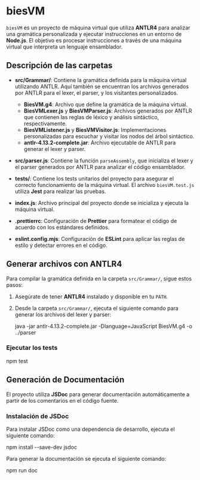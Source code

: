 # biesVM

`biesVM` es un proyecto de máquina virtual que utiliza **ANTLR4** para analizar una gramática personalizada y ejecutar instrucciones en un entorno de **Node.js**. El objetivo es procesar instrucciones a través de una máquina virtual que interpreta un lenguaje ensamblador.

## Descripción de las carpetas

- **src/Grammar/**: Contiene la gramática definida para la máquina virtual utilizando ANTLR. Aquí también se encuentran los archivos generados por ANTLR para el lexer, el parser, y los visitantes personalizados.

  - **BiesVM.g4**: Archivo que define la gramática de la máquina virtual.
  - **BiesVMLexer.js** y **BiesVMParser.js**: Archivos generados por ANTLR que contienen las reglas de léxico y análisis sintáctico, respectivamente.
  - **BiesVMListener.js** y **BiesVMVisitor.js**: Implementaciones personalizadas para escuchar y visitar los nodos del árbol sintáctico.
  - **antlr-4.13.2-complete.jar**: Archivo ejecutable de ANTLR para generar el lexer y parser.

- **src/parser.js**: Contiene la función `parseAssembly`, que inicializa el lexer y el parser generados por ANTLR para analizar el código ensamblador.

- **tests/**: Contiene los tests unitarios del proyecto para asegurar el correcto funcionamiento de la máquina virtual. El archivo `biesVM.test.js` utiliza **Jest** para realizar las pruebas.

- **index.js**: Archivo principal del proyecto donde se inicializa y ejecuta la máquina virtual.

- **.prettierrc**: Configuración de **Prettier** para formatear el código de acuerdo con los estándares definidos.

- **eslint.config.mjs**: Configuración de **ESLint** para aplicar las reglas de estilo y detectar errores en el código.

## Generar archivos con ANTLR4

Para compilar la gramática definida en la carpeta `src/Grammar/`, sigue estos pasos:

1. Asegúrate de tener **ANTLR4** instalado y disponible en tu `PATH`.

2. Desde la carpeta `src/Grammar/`, ejecuta el siguiente comando para generar los archivos del lexer y parser:


   java -jar antlr-4.13.2-complete.jar -Dlanguage=JavaScript BiesVM.g4 -o ../parser


### Ejecutar los tests

npm test


## Generación de Documentación

El proyecto utiliza **JSDoc** para generar documentación automáticamente a partir de los comentarios en el código fuente.

### Instalación de JSDoc

Para instalar JSDoc como una dependencia de desarrollo, ejecuta el siguiente comando:

npm install --save-dev jsdoc

Para generar la documentación se ejecuta el siguiente comando:

npm run doc

